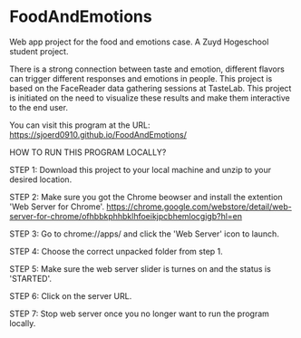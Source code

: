 # FoodAndEmotions
Web app project for the food and emotions case. A Zuyd Hogeschool student project.

There is a strong connection between taste and emotion, different flavors can trigger different responses and emotions in people. 
This project is based on the FaceReader data gathering sessions at TasteLab. This project is initiated on the need to visualize 
these results and make them interactive to the end user.

You can visit this program at the URL: https://sjoerd0910.github.io/FoodAndEmotions/

HOW TO RUN THIS PROGRAM LOCALLY?

STEP 1: Download this project to your local machine and unzip to your desired location.

STEP 2: Make sure you got the Chrome beowser and install the extention 'Web Server for Chrome'. https://chrome.google.com/webstore/detail/web-server-for-chrome/ofhbbkphhbklhfoeikjpcbhemlocgigb?hl=en

STEP 3: Go to chrome://apps/ and click the 'Web Server' icon to launch.

STEP 4: Choose the correct unpacked folder from step 1.

STEP 5: Make sure the web server slider is turnes on and the status is 'STARTED'.

STEP 6: Click on the server URL.

STEP 7: Stop web server once you no longer want to run the program locally.
